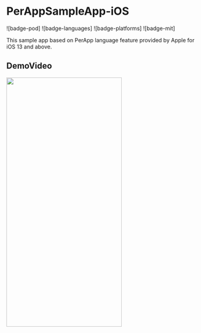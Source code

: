 # PerAppSampleApp-iOS

![badge-pod] ![badge-languages] ![badge-platforms] ![badge-mit]

This sample app based on PerApp language feature provided by Apple for iOS 13 and above.

## DemoVideo

<img src="https://github.com/RPiyush/PerAppSampleApp-iOS/assets/5211430/70ac974c-35ab-4475-a09f-67ad4c0f0706" width="300" height="650">
